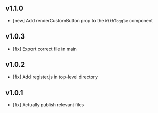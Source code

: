 ## v1.1.0
- [new] Add renderCustomButton prop to the `WithToggle` component

## v1.0.3
- [fix] Export correct file in main

## v1.0.2
- [fix] Add register.js in top-level directory

## v1.0.1
- [fix] Actually publish relevant files
